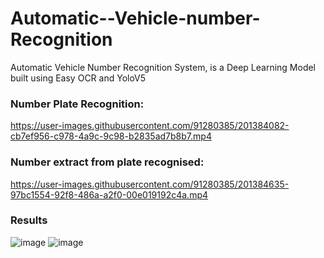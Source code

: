 # Automatic--Vehicle-number-Recognition
Automatic Vehicle Number Recognition System, is a Deep Learning Model built using Easy OCR and YoloV5
### Number Plate Recognition:


https://user-images.githubusercontent.com/91280385/201384082-cb7ef956-c978-4a9c-9c98-b2835ad7b8b7.mp4


### Number extract from plate recognised:


https://user-images.githubusercontent.com/91280385/201384635-97bc1554-92f8-486a-a2f0-00e019192c4a.mp4

### Results


![image](https://user-images.githubusercontent.com/91280385/201385534-49a6453a-8ec2-4e44-a267-f51aa61bc9bf.png)
![image](https://user-images.githubusercontent.com/91280385/201385479-bd1b3b68-1098-49cb-a908-3fb1b9bec709.png)

